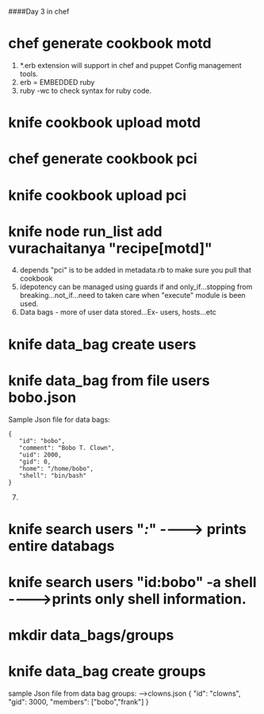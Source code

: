 ####Day 3 in chef
# chef generate cookbook motd
1. *.erb extension will support in chef and puppet Config management tools.
2. erb = EMBEDDED ruby
3. ruby -wc <file name> to check syntax for ruby code.
# knife cookbook upload motd
# chef generate cookbook pci
# knife cookbook upload  pci
# knife node run_list add vurachaitanya "recipe[motd]"
4. depends "pci" is to be added in metadata.rb to make sure you pull that cookbook
5. idepotency can be managed using guards if and only_if...stopping from breaking...not_if...need to taken care when "execute" module is been used. 
6. Data bags - more of user data stored...Ex- users, hosts...etc
 # knife data_bag create users
 # knife data_bag from file users bobo.json
 Sample Json file for data bags:
 ```
 {
    "id": "bobo",
    "comment": "Bobo T. Clown",
    "uid": 2000,
    "gid": 0,
    "home": "/home/bobo",
    "shell": "bin/bash"
}
```
7. 
# knife search users "*:*" ----> prints entire databags
# knife search users "id:bobo" -a shell ---->prints only shell information.
# mkdir data_bags/groups
# knife data_bag create groups
sample Json file from data bag groups:
-->clowns.json
{
    "id": "clowns",
    "gid": 3000,
    "members": ["bobo","frank"]
}
